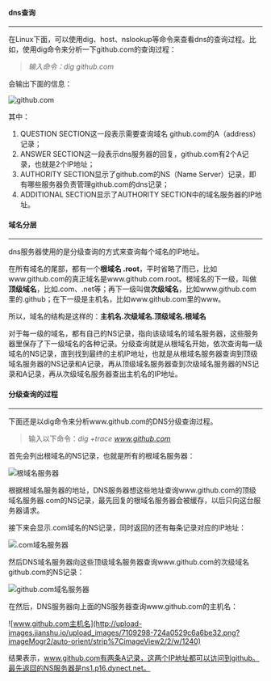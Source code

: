 #### dns查询
---

在Linux下面，可以使用dig、host、nslookup等命令来查看dns的查询过程。比如，使用dig命令来分析一下github.com的查询过程：
> *输入命令：dig github.com*

会输出下面的信息：

![github.com](http://upload-images.jianshu.io/upload_images/7109298-0072a74ab8f8744d.png?imageMogr2/auto-orient/strip%7CimageView2/2/w/1240)

其中：
1. QUESTION SECTION这一段表示需要查询域名 github.com的A（address）记录；
2. ANSWER SECTION这一段表示dns服务器的回复，github.com有2个A记录，也就是2个IP地址；
3. AUTHORITY SECTION显示了github.com的NS（Name Server）记录，即有哪些服务器负责管理github.com的dns记录；
4. ADDITIONAL SECTION显示了AUTHORITY SECTION中的域名服务器的IP地址。

#### 域名分层
---

dns服务器使用的是分级查询的方式来查询每个域名的IP地址。

在所有域名的尾部，都有一个**根域名 .root**，平时省略了而已，比如www.github.com的真正域名是www.github.com.root。根域名的下一级，叫做**顶级域名**，比如.com、.net等；再下一级叫做**次级域名**，比如www.github.com里的.github；在下一级是主机名，比如www.github.com里的www。

所以，域名的结构是这样的：**主机名.次级域名.顶级域名.根域名**

对于每一级的域名，都有自己的NS记录，指向该级域名的域名服务器，这些服务器里保存了下一级域名的各种记录。分级查询就是从根域名开始，依次查询每一级域名的NS记录，直到找到最终的主机IP地址，也就是从根域名服务器查询到顶级域名服务器的NS记录和A记录，再从顶级域名服务器查到次级域名服务器的NS记录和A记录，再从次级域名服务器查出主机名的IP地址。

#### 分级查询的过程
---

下面还是以dig命令来分析www.github.com的DNS分级查询过程。
> 输入以下命令：*dig +trace www.github.com*

首先会列出根域名的NS记录，也就是所有的根域名服务器：

![根域名服务器](http://upload-images.jianshu.io/upload_images/7109298-f17fe7e65c1a254e.png?imageMogr2/auto-orient/strip%7CimageView2/2/w/1240)

根据根域名服务器的地址，DNS服务器想这些地址查询www.github.com的顶级域名服务器.com的NS记录，最先回复的根域名服务器会被缓存，以后只向这台服务器请求。

接下来会显示.com域名的NS记录，同时返回的还有每条记录对应的IP地址：

![.com域名服务器](http://upload-images.jianshu.io/upload_images/7109298-20ce36f8d4e18d79.png?imageMogr2/auto-orient/strip%7CimageView2/2/w/1240)

然后DNS域名服务器向这些顶级域名服务器查询www.github.com的次级域名github.com的NS记录：

![github.com域名服务器](http://upload-images.jianshu.io/upload_images/7109298-23c7e4c59fcc3134.png?imageMogr2/auto-orient/strip%7CimageView2/2/w/1240)

在然后，DNS服务器向上面的NS服务器查询www.github.com的主机名：

![www.github.com主机名](http://upload-images.jianshu.io/upload_images/7109298-724a0529c6a6be32.png?imageMogr2/auto-orient/strip%7CimageView2/2/w/1240)

结果表示，www.github.com有两条A记录，这两个IP地址都可以访问到github。最先返回的NS服务器是ns1.p16.dynect.net。
